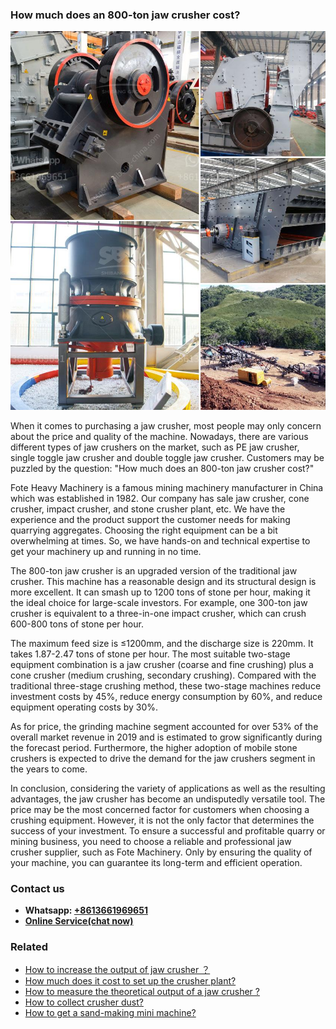 <h3>How much does an 800-ton jaw crusher cost?</h3><img src='1701745013.jpg' alt=''><p>When it comes to purchasing a jaw crusher, most people may only concern about the price and quality of the machine. Nowadays, there are various different types of jaw crushers on the market, such as PE jaw crusher, single toggle jaw crusher and double toggle jaw crusher. Customers may be puzzled by the question: "How much does an 800-ton jaw crusher cost?"</p><p>Fote Heavy Machinery is a famous mining machinery manufacturer in China which was established in 1982. Our company has sale jaw crusher, cone crusher, impact crusher, and stone crusher plant, etc. We have the experience and the product support the customer needs for making quarrying aggregates. Choosing the right equipment can be a bit overwhelming at times. So, we have hands-on and technical expertise to get your machinery up and running in no time.</p><p>The 800-ton jaw crusher is an upgraded version of the traditional jaw crusher. This machine has a reasonable design and its structural design is more excellent. It can smash up to 1200 tons of stone per hour, making it the ideal choice for large-scale investors. For example, one 300-ton jaw crusher is equivalent to a three-in-one impact crusher, which can crush 600-800 tons of stone per hour.</p><p>The maximum feed size is ≤1200mm, and the discharge size is 220mm. It takes 1.87-2.47 tons of stone per hour. The most suitable two-stage equipment combination is a jaw crusher (coarse and fine crushing) plus a cone crusher (medium crushing, secondary crushing). Compared with the traditional three-stage crushing method, these two-stage machines reduce investment costs by 45%, reduce energy consumption by 60%, and reduce equipment operating costs by 30%.</p><p>As for price, the grinding machine segment accounted for over 53% of the overall market revenue in 2019 and is estimated to grow significantly during the forecast period. Furthermore, the higher adoption of mobile stone crushers is expected to drive the demand for the jaw crushers segment in the years to come.</p><p>In conclusion, considering the variety of applications as well as the resulting advantages, the jaw crusher has become an undisputedly versatile tool. The price may be the most concerned factor for customers when choosing a crushing equipment. However, it is not the only factor that determines the success of your investment. To ensure a successful and profitable quarry or mining business, you need to choose a reliable and professional jaw crusher supplier, such as Fote Machinery. Only by ensuring the quality of your machine, you can guarantee its long-term and efficient operation.</p><h3>Contact us</h3><ul><li><strong>Whatsapp:&nbsp;<a href="https://wa.me/8613661969651">+8613661969651</a></strong></li><li><a href="https://swt.shibang-china.com/?git&amp;zhl&amp;How much does an 800ton jaw crusher cost"><strong>Online Service(chat now)</strong></a></li></ul><h3>Related</h3><ul><li><a href='How to increase the output of jaw crusher ？.md'>How to increase the output of jaw crusher ？</a></li><li><a href='How much does it cost to set up the crusher plant.md'>How much does it cost to set up the crusher plant?</a></li><li><a href='How to measure the theoretical output of a jaw crusher .md'>How to measure the theoretical output of a jaw crusher ?</a></li><li><a href='How to collect crusher dust.md'>How to collect crusher dust?</a></li><li><a href='How to get a sandmaking mini machine.md'>How to get a sand-making mini machine?</a></li></ul>